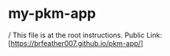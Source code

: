 # my-pkm-app
/ This file is at the root instructions.
Public Link: [https://brfeather007.github.io/pkm-app/]
